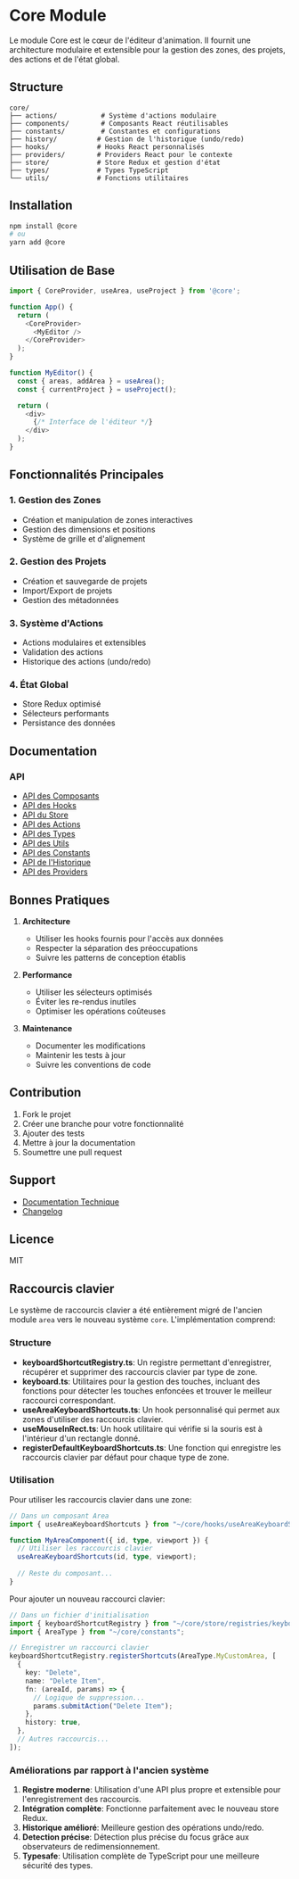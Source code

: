 # Core Module

Le module Core est le cœur de l'éditeur d'animation. Il fournit une architecture modulaire et extensible pour la gestion des zones, des projets, des actions et de l'état global.

## Structure

```
core/
├── actions/           # Système d'actions modulaire
├── components/        # Composants React réutilisables
├── constants/         # Constantes et configurations
├── history/          # Gestion de l'historique (undo/redo)
├── hooks/            # Hooks React personnalisés
├── providers/        # Providers React pour le contexte
├── store/            # Store Redux et gestion d'état
├── types/            # Types TypeScript
└── utils/            # Fonctions utilitaires
```

## Installation

```bash
npm install @core
# ou
yarn add @core
```

## Utilisation de Base

```typescript
import { CoreProvider, useArea, useProject } from '@core';

function App() {
  return (
    <CoreProvider>
      <MyEditor />
    </CoreProvider>
  );
}

function MyEditor() {
  const { areas, addArea } = useArea();
  const { currentProject } = useProject();

  return (
    <div>
      {/* Interface de l'éditeur */}
    </div>
  );
}
```

## Fonctionnalités Principales

### 1. Gestion des Zones
- Création et manipulation de zones interactives
- Gestion des dimensions et positions
- Système de grille et d'alignement

### 2. Gestion des Projets
- Création et sauvegarde de projets
- Import/Export de projets
- Gestion des métadonnées

### 3. Système d'Actions
- Actions modulaires et extensibles
- Validation des actions
- Historique des actions (undo/redo)

### 4. État Global
- Store Redux optimisé
- Sélecteurs performants
- Persistance des données

## Documentation

### API
- [API des Composants](components/README.md)
- [API des Hooks](hooks/README.md)
- [API du Store](store/README.md)
- [API des Actions](actions/README.md)
- [API des Types](types/README.md)
- [API des Utils](utils/README.md)
- [API des Constants](constants/README.md)
- [API de l'Historique](history/README.md)
- [API des Providers](providers/README.md)

## Bonnes Pratiques

1. **Architecture**
   - Utiliser les hooks fournis pour l'accès aux données
   - Respecter la séparation des préoccupations
   - Suivre les patterns de conception établis

2. **Performance**
   - Utiliser les sélecteurs optimisés
   - Éviter les re-rendus inutiles
   - Optimiser les opérations coûteuses

3. **Maintenance**
   - Documenter les modifications
   - Maintenir les tests à jour
   - Suivre les conventions de code

## Contribution

1. Fork le projet
2. Créer une branche pour votre fonctionnalité
3. Ajouter des tests
4. Mettre à jour la documentation
5. Soumettre une pull request

## Support

- [Documentation Technique](docs/)
- [Changelog](CHANGELOG.md)

## Licence

MIT 

## Raccourcis clavier

Le système de raccourcis clavier a été entièrement migré de l'ancien module `area` vers le nouveau système `core`. L'implémentation comprend:

### Structure

- **keyboardShortcutRegistry.ts**: Un registre permettant d'enregistrer, récupérer et supprimer des raccourcis clavier par type de zone.
- **keyboard.ts**: Utilitaires pour la gestion des touches, incluant des fonctions pour détecter les touches enfoncées et trouver le meilleur raccourci correspondant.
- **useAreaKeyboardShortcuts.ts**: Un hook personnalisé qui permet aux zones d'utiliser des raccourcis clavier.
- **useMouseInRect.ts**: Un hook utilitaire qui vérifie si la souris est à l'intérieur d'un rectangle donné.
- **registerDefaultKeyboardShortcuts.ts**: Une fonction qui enregistre les raccourcis clavier par défaut pour chaque type de zone.

### Utilisation

Pour utiliser les raccourcis clavier dans une zone:

```typescript
// Dans un composant Area
import { useAreaKeyboardShortcuts } from "~/core/hooks/useAreaKeyboardShortcuts";

function MyAreaComponent({ id, type, viewport }) {
  // Utiliser les raccourcis clavier
  useAreaKeyboardShortcuts(id, type, viewport);
  
  // Reste du composant...
}
```

Pour ajouter un nouveau raccourci clavier:

```typescript
// Dans un fichier d'initialisation
import { keyboardShortcutRegistry } from "~/core/store/registries/keyboardShortcutRegistry";
import { AreaType } from "~/core/constants";

// Enregistrer un raccourci clavier
keyboardShortcutRegistry.registerShortcuts(AreaType.MyCustomArea, [
  {
    key: "Delete",
    name: "Delete Item",
    fn: (areaId, params) => {
      // Logique de suppression...
      params.submitAction("Delete Item");
    },
    history: true,
  },
  // Autres raccourcis...
]);
```

### Améliorations par rapport à l'ancien système

1. **Registre moderne**: Utilisation d'une API plus propre et extensible pour l'enregistrement des raccourcis.
2. **Intégration complète**: Fonctionne parfaitement avec le nouveau store Redux.
3. **Historique amélioré**: Meilleure gestion des opérations undo/redo.
4. **Detection précise**: Détection plus précise du focus grâce aux observateurs de redimensionnement.
5. **Typesafe**: Utilisation complète de TypeScript pour une meilleure sécurité des types. 
